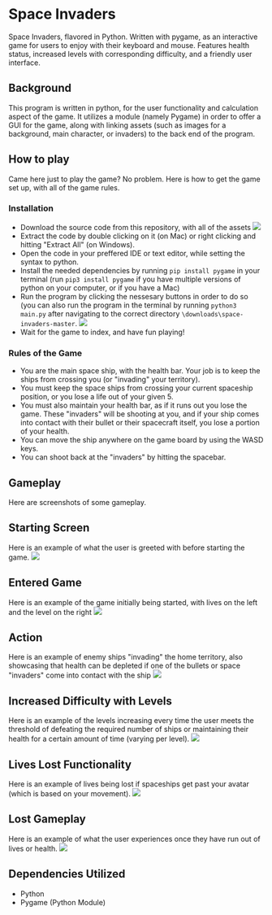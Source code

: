 # Space Invaders
Space Invaders, flavored in Python. Written with pygame, as an interactive game for users to enjoy with their keyboard and mouse. Features health status, increased levels with corresponding difficulty, and a friendly user interface.

## Background
This program is written in python, for the user functionality and calculation aspect of the game. It utilizes a module (namely Pygame) in order to offer a GUI for the game, along with linking assets (such as images for a background, main character, or invaders) to the back end of the program.

## How to play
Came here just to play the game? No problem. Here is how to get the game set up, with all of the game rules.

### Installation
- Download the source code from this repository, with all of the assets
![](img/git.png)
- Extract the code by double clicking on it (on Mac) or right clicking and hitting "Extract All" (on Windows). 
- Open the code in your preffered IDE or text editor, while setting the syntax to python. 
- Install the needed dependencies by running ```pip install pygame``` in your terminal (run ```pip3 install pygame``` if you have multiple versions of python on your computer, or if you have a Mac)
- Run the program by clicking the nessesary buttons in order to do so (you can also run the program in the terminal by running ```python3 main.py``` after navigating to the correct directory ```\downloads\space-invaders-master```.
![](img/vscode.png)
- Wait for the game to index, and have fun playing!

### Rules of the Game
- You are the main space ship, with the health bar. Your job is to keep the ships from crossing you (or "invading" your territory).
- You must keep the space ships from crossing your current spaceship position, or you lose a life out of your given 5.
- You must also maintain your health bar, as if it runs out you lose the game. These "invaders" will be shooting at you, and if your ship comes into contact with their bullet or their spacecraft itself, you lose a portion of your health.
- You can move the ship anywhere on the game board by using the WASD keys.
- You can shoot back at the "invaders" by hitting the spacebar.

## Gameplay
Here are screenshots of some gameplay.

## Starting Screen
Here is an example of what the user is greeted with before starting the game.
![](img/img1.png)

## Entered Game
Here is an example of the game initially being started, with lives on the left and the level on the right
![](img/img2.png)

## Action
Here is an example of enemy ships "invading" the home territory, also showcasing that health can be depleted if one of the bullets or space "invaders" come into contact with the ship
![](img/img4.png)

## Increased Difficulty with Levels
Here is an example of the levels increasing every time the user meets the threshold of defeating the required number of ships or maintaining their health for a certain amount of time (varying per level).
![](img/img5.png)

## Lives Lost Functionality
Here is an example of lives being lost if spaceships get past your avatar (which is based on your movement). 
![](img/img6.png)

## Lost Gameplay
Here is an example of what the user experiences once they have run out of lives or health.
![](img/img7.png)

## Dependencies Utilized
- Python
- Pygame (Python Module)
